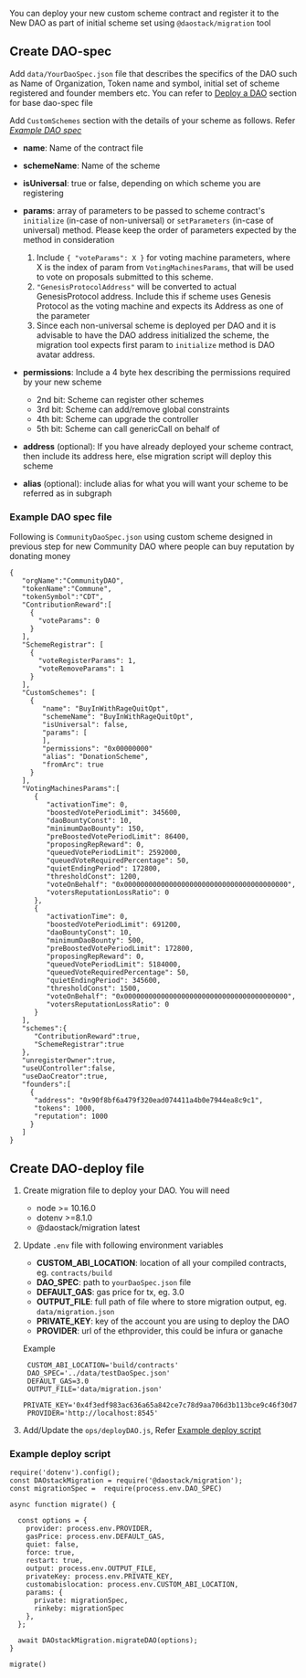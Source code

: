 You can deploy your new custom scheme contract and register it to the New DAO as part of initial scheme set using `@daostack/migration` tool

## Create DAO-spec

Add `data/YourDaoSpec.json` file that describes the specifics of the DAO such as Name of Organization, Token name and symbol, initial set of scheme registered and founder members etc. You can refer to [Deploy a DAO](../../deployDAO) section for base dao-spec file 

Add `CustomSchemes` section with the details of your scheme as follows. Refer [*Example DAO spec*](#example-dao-spec-file)
  
  - **name**: Name of the contract file
  - **schemeName**: Name of the scheme
  - **isUniversal**: true or false, depending on which scheme you are registering
  - **params**: array of parameters to be passed to scheme contract's `initialize` (in-case of non-universal) or `setParameters` (in-case of universal) method. Please keep the order of parameters expected by the method in consideration
    1. Include `{ "voteParams": X }` for voting machine parameters, where X is the index of param from `VotingMachinesParams`, that will be used to vote on proposals submitted to this scheme.
    2. `"GenesisProtocolAddress"` will be converted to actual GenesisProtocol address. Include this if scheme uses Genesis Protocol as the voting machine and expects its Address as one of the parameter
    3. Since each non-universal scheme is deployed per DAO and it is advisable to have the DAO address initialized the scheme, the migration tool expects first param to `initialize` method is DAO avatar address.

  - **permissions**: Include a 4 byte hex describing the permissions required by your new scheme
    - 2nd bit: Scheme can register other schemes
    - 3rd bit: Scheme can add/remove global constraints
    - 4th bit: Scheme can upgrade the controller
    - 5th bit: Scheme can call genericCall on behalf of

  - **address** (optional): If you have already deployed your scheme contract, then include its address here, else migration script will deploy this scheme
  - **alias** (optional): include alias for what you will want your scheme to be referred as in subgraph

### Example DAO spec file

Following is `CommunityDaoSpec.json` using custom scheme designed in previous step for new Community DAO where people can buy reputation by donating money

    {
       "orgName":"CommunityDAO",
       "tokenName":"Commune",
       "tokenSymbol":"CDT",
       "ContributionReward":[
         {
           "voteParams": 0
         }
       ],
       "SchemeRegistrar": [
         {  
           "voteRegisterParams": 1,
           "voteRemoveParams": 1
         }
       ],
       "CustomSchemes": [
         {
            "name": "BuyInWithRageQuitOpt",
            "schemeName": "BuyInWithRageQuitOpt",
            "isUniversal": false,
            "params": [
            ],
            "permissions": "0x00000000"
            "alias": "DonationScheme",
            "fromArc": true
         }
       ],
       "VotingMachinesParams":[
          {
             "activationTime": 0,
             "boostedVotePeriodLimit": 345600,
             "daoBountyConst": 10,
             "minimumDaoBounty": 150,
             "preBoostedVotePeriodLimit": 86400,
             "proposingRepReward": 0,
             "queuedVotePeriodLimit": 2592000,
             "queuedVoteRequiredPercentage": 50,
             "quietEndingPeriod": 172800,
             "thresholdConst": 1200,
             "voteOnBehalf": "0x0000000000000000000000000000000000000000",
             "votersReputationLossRatio": 0
          },
          {
             "activationTime": 0,
             "boostedVotePeriodLimit": 691200,
             "daoBountyConst": 10,
             "minimumDaoBounty": 500,
             "preBoostedVotePeriodLimit": 172800,
             "proposingRepReward": 0,
             "queuedVotePeriodLimit": 5184000,
             "queuedVoteRequiredPercentage": 50,
             "quietEndingPeriod": 345600,
             "thresholdConst": 1500,
             "voteOnBehalf": "0x0000000000000000000000000000000000000000",
             "votersReputationLossRatio": 0
          }
       ],
       "schemes":{
          "ContributionReward":true,
          "SchemeRegistrar":true
       },
       "unregisterOwner":true,
       "useUController":false,
       "useDaoCreator":true,
       "founders":[
         {
          "address": "0x90f8bf6a479f320ead074411a4b0e7944ea8c9c1",
          "tokens": 1000,
          "reputation": 1000
         }
       ]
    }

## Create DAO-deploy file

1. Create migration file to deploy your DAO. You will need

    - node >= 10.16.0
    - dotenv >=8.1.0
    - @daostack/migration latest

2. Update `.env` file with following environment variables

    - **CUSTOM_ABI_LOCATION**: location of all your compiled contracts, eg. `contracts/build`
    - **DAO_SPEC**: path to `yourDaoSpec.json` file
    - **DEFAULT_GAS**: gas price for tx, eg. 3.0
    - **OUTPUT_FILE**: full path of file where to store migration output, eg. `data/migration.json`
    - **PRIVATE_KEY**: key of the account you are using to deploy the DAO
    - **PROVIDER**: url of the ethprovider, this could be infura or ganache

    Example

        CUSTOM_ABI_LOCATION='build/contracts'
        DAO_SPEC='../data/testDaoSpec.json'
        DEFAULT_GAS=3.0
        OUTPUT_FILE='data/migration.json'
        PRIVATE_KEY='0x4f3edf983ac636a65a842ce7c78d9aa706d3b113bce9c46f30d7d21715b23b1d'
        PROVIDER='http://localhost:8545'


  3. Add/Update the `ops/deployDAO.js`, Refer [Example deploy script](#example-deploy-script)

### Example deploy script


    require('dotenv').config();
    const DAOstackMigration = require('@daostack/migration');
    const migrationSpec =  require(process.env.DAO_SPEC)

    async function migrate() {

      const options = {
        provider: process.env.PROVIDER,
        gasPrice: process.env.DEFAULT_GAS,
        quiet: false,
        force: true,
        restart: true,
        output: process.env.OUTPUT_FILE,
        privateKey: process.env.PRIVATE_KEY,
        customabislocation: process.env.CUSTOM_ABI_LOCATION,
        params: {
          private: migrationSpec,
          rinkeby: migrationSpec
        },
      };

      await DAOstackMigration.migrateDAO(options);
    }

    migrate()
